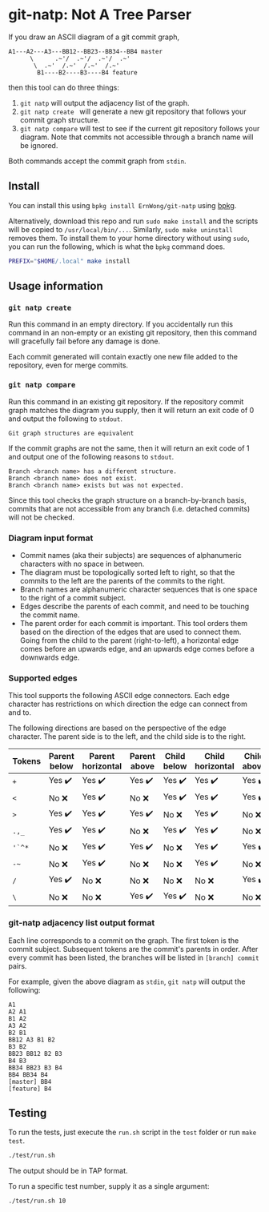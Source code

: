 git-natp: Not A Tree Parser
===========================

If you draw an ASCII diagram of a git commit graph,

```
A1---A2---A3---BB12--BB23--BB34--BB4 master
      \      .~'/  .~'/  .~'/  .~'
       \  .~'  /.~'  /.~'  /.~'
        B1----B2----B3----B4 feature
```

then this tool can do three things:

1. `git natp` will output the adjacency list of the graph.
1. `git natp create ` will generate a new git repository that follows your commit graph structure.
2. `git natp compare` will test to see if the current git repository follows your diagram. Note that commits not accessible through a branch name will be ignored.

Both commands accept the commit graph from `stdin`.

## Install

You can install this using `bpkg install ErnWong/git-natp` using [bpkg](https://github.com/bpkg/bpkg).

Alternatively, download this repo and run `sudo make install` and the scripts will be copied to
`/usr/local/bin/...`. Similarly, `sudo make uninstall` removes them. To install them to your
home directory without using `sudo`, you can run the following, which is what the `bpkg` command
does.

```sh
PREFIX="$HOME/.local" make install
```

## Usage information

###  `git natp create`

Run this command in an empty directory. If you accidentally run this command in an non-empty
or an existing git repository, then this command will gracefully fail before any damage is done.

Each commit generated will contain exactly one new file added to the repository, even for
merge commits.

### `git natp compare`

Run this command in an existing git repository. If the repository commit graph matches the
diagram you supply, then it will return an exit code of 0 and output the following to `stdout`.

```
Git graph structures are equivalent
```

If the commit graphs are not the same, then it will return an exit code of 1 and output one
of the following reasons to `stdout`.

```
Branch <branch name> has a different structure.
Branch <branch name> does not exist.
Branch <branch name> exists but was not expected.
```

Since this tool checks the graph structure on a branch-by-branch basis, commits that are not
accessible from any branch (i.e. detached commits) will not be checked.

### Diagram input format

- Commit names (aka their subjects) are sequences of alphanumeric characters with no space in between.
- The diagram must be topologically sorted left to right, so that the commits to the left are the parents of the commits to the right.
- Branch names are alphanumeric character sequences that is one space to the right of a commit subject.
- Edges describe the parents of each commit, and need to be touching the commit name.
- The parent order for each commit is important. This tool orders them based on the direction of the edges that are used to connect them. Going from the child to the parent (right-to-left), a horizontal edge comes before an upwards edge, and an upwards edge comes before a downwards edge.

### Supported edges

This tool supports the following ASCII edge connectors. Each edge character has restrictions on which direction the edge can connect from and to.

The following directions are based on the perspective of the edge character. The parent side is to the left, and the child side is to the right.

| Tokens   | Parent below           | Parent horizontal      | Parent above           | Child below            | Child horizontal       | Child above            |
|----------|------------------------|------------------------|------------------------|------------------------|------------------------|------------------------|
| `+`      | Yes :heavy_check_mark: | Yes :heavy_check_mark: | Yes :heavy_check_mark: | Yes :heavy_check_mark: | Yes :heavy_check_mark: | Yes :heavy_check_mark: |
| `<`      | No  :x:                | Yes :heavy_check_mark: | No :x:                 | Yes :heavy_check_mark: | Yes :heavy_check_mark: | Yes :heavy_check_mark: |
| `>`      | Yes :heavy_check_mark: | Yes :heavy_check_mark: | Yes :heavy_check_mark: | No :x:                 | Yes :heavy_check_mark: | No :x:                 |
| `.,_`    | Yes :heavy_check_mark: | Yes :heavy_check_mark: | No :x:                 | Yes :heavy_check_mark: | Yes :heavy_check_mark: | No :x:                 |
| ``'`^*`` | No  :x:                | Yes :heavy_check_mark: | Yes :heavy_check_mark: | No :x:                 | Yes :heavy_check_mark: | Yes :heavy_check_mark: |
| `-~`     | No  :x:                | Yes :heavy_check_mark: | No :x:                 | No :x:                 | Yes :heavy_check_mark: | No :x:                 |
| `/`      | Yes :heavy_check_mark: | No  :x:                | No :x:                 | No :x:                 | No :x:                 | Yes :heavy_check_mark: |
| `\`      | No  :x:                | No  :x:                | Yes :heavy_check_mark: | Yes :heavy_check_mark: | No :x:                 | No :x:                 |

### git-natp adjacency list output format

Each line corresponds to a commit on the graph. The first token is the commit subject.
Subsequent tokens are the commit's parents in order. After every commit has been listed,
the branches will be listed in `[branch] commit` pairs.

For example, given the above diagram as `stdin`, `git natp` will output the following:

```
A1
A2 A1
B1 A2
A3 A2
B2 B1
BB12 A3 B1 B2
B3 B2
BB23 BB12 B2 B3
B4 B3
BB34 BB23 B3 B4
BB4 BB34 B4
[master] BB4
[feature] B4
```

## Testing

To run the tests, just execute the `run.sh` script in the `test` folder or run `make test`.

```sh
./test/run.sh
```

The output should be in TAP format.

To run a specific test number, supply it as a single argument:

```sh
./test/run.sh 10
```
